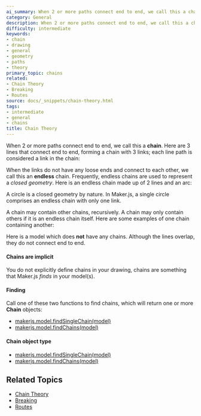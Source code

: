 ```yaml
---
ai_summary: When 2 or more paths connect end to end, we call this a chain.
category: General
description: When 2 or more paths connect end to end, we call this a chain.
difficulty: intermediate
keywords:
- chain
- drawing
- general
- geometry
- paths
- theory
primary_topic: chains
related:
- Chain Theory
- Breaking
- Routes
source: docs/_snippets/chain-theory.html
tags:
- intermediate
- general
- chains
title: Chain Theory
---
```

When 2 or more paths connect end to end, we call this a **chain**.
Here are 3 lines that connect end to end, forming a chain with 3 links;
each line path is considered a link in the chain:

When the links do not have any loose ends and connect to each other, we call this an **endless** chain.
Frequently, endless chains are used to represent a *closed geometry*.
Here is an endless chain made up of 2 lines and an arc:

A circle is a closed geometry by nature. In Maker.js, a single circle comprises an endless chain with only one link.

A chain may contain other chains, recursively. A chain may only contain others if it is an endless chain itself.
Here are some examples of one chain containing another:

Here is a model which does **not** have any chains. Although the lines overlap, they do not connect end to end.

#### Chains are implicit

You do not explicitly define chains in your drawing, chains are something that Maker.js *finds* in your model(s).

#### Finding

Call one of these two functions to find chains, which will return one or more **Chain** objects:

* [makerjs.model.findSingleChain(model)](../api/modules/core_model.html#findsinglechain)
* [makerjs.model.findChains(model)](../api/modules/core_model.html#findchains)

#### Chain object type

* [makerjs.model.findSingleChain(model)](../api/modules/core_model.html#findsinglechain)
* [makerjs.model.findChains(model)](../api/modules/core_model.html#findchains)

## Related Topics

- [Chain Theory](../index.md)
- [Breaking](../index.md)
- [Routes](../index.md)
